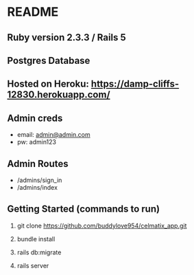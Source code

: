 # README

## Ruby version 2.3.3 / Rails 5

## Postgres Database

## Hosted on Heroku: https://damp-cliffs-12830.herokuapp.com/

## Admin creds
 * email: admin@admin.com
 * pw: admin123

## Admin Routes
* /admins/sign_in
* /admins/index

## Getting Started (commands to run)

1. git clone https://github.com/buddylove954/celmatix_app.git

2. bundle install

3. rails db:migrate

4. rails server
